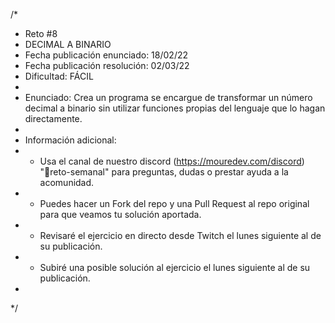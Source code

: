 /*
 * Reto #8
 * DECIMAL A BINARIO
 * Fecha publicación enunciado: 18/02/22
 * Fecha publicación resolución: 02/03/22
 * Dificultad: FÁCIL
 *
 * Enunciado: Crea un programa se encargue de transformar un número decimal a binario sin utilizar funciones propias del lenguaje que lo hagan directamente.
 *
 * Información adicional:
 * - Usa el canal de nuestro discord (https://mouredev.com/discord) "🔁reto-semanal" para preguntas, dudas o prestar ayuda a la acomunidad.
 * - Puedes hacer un Fork del repo y una Pull Request al repo original para que veamos tu solución aportada.
 * - Revisaré el ejercicio en directo desde Twitch el lunes siguiente al de su publicación.
 * - Subiré una posible solución al ejercicio el lunes siguiente al de su publicación.
 *
 */
